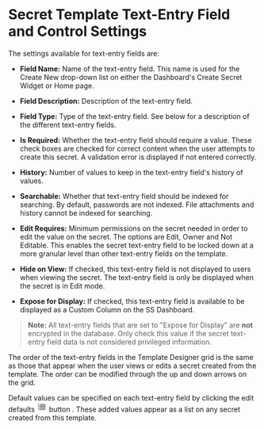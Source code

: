 [title]: # (Secret Template Text-Entry Field and Control Settings)
[tags]: # (Template)
[priority]: # (10)

# Secret Template Text-Entry Field and Control Settings

The settings available for text-entry fields are:

- **Field Name:** Name of the text-entry field. This name is used for the Create New drop-down list on either the Dashboard's Create Secret Widget or Home page.

- **Field Description:** Description of the text-entry field.

- **Field Type:** Type of the text-entry field. See below for a description of the different text-entry fields.

- **Is Required:** Whether the text-entry field should require a value. These check boxes are checked for correct content when the user attempts to create this secret. A validation error is displayed if not entered correctly.

- **History:** Number of values to keep in the text-entry field's history of values.

- **Searchable:** Whether that text-entry field should be indexed for searching. By default, passwords are not indexed. File attachments and history cannot be indexed for searching.

- **Edit Requires:** Minimum permissions on the secret needed in order to edit the value on the secret. The options are Edit, Owner and Not Editable. This enables the secret text-entry field to be locked down at a more granular level than other text-entry fields on the template.

- **Hide on View:** If checked, this text-entry field is not displayed to users when viewing the secret. The text-entry field is only be displayed when the secret is in Edit mode.

- **Expose for Display:** If checked, this text-entry field is available to be displayed as a Custom Column on the SS Dashboard.

> **Note:** All text-entry fields that are set to "Expose for Display" are **not** encrypted in the database. Only check this value if the secret text-entry field data is not considered privileged information.

The order of the text-entry fields in the Template Designer grid is the same as those that appear when the user views or edits a secret created from the template. The order can be modified through the up and down arrows on the grid.

Default values can be specified on each text-entry field by clicking the edit defaults ![1553806481985](images/1553806481985.png) button . These added values appear as a list on any secret created from this template.
